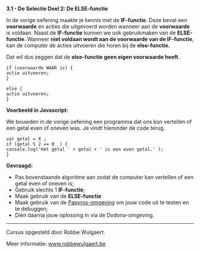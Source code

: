 **3.1 - De Selectie Deel 2: De ELSE-functie**

In de vorige oefening maakte je kennis met de **IF-functie**. Deze bevat een **voorwaarde** en acties die uitgevoerd worden wanneer aan de **voorwaarde** is voldaan. 
Naast de **IF-functie** kunnen we ook gebruikmaken van de **ELSE-functie**. Wanneer **niet voldaan wordt aan de voorwaarde van de IF-functie**, kan de computer
de acties uitvoeren die horen bij de **else-functie.**

Dat wil dus zeggen dat de **else-functie geen eigen voorwaarde heeft.** 



```
if (voorwaarde WAAR is) { 
actie uitvoeren;
}

else { 
actie uitvoeren;
}
```


**Voorbeeld in Javascript:**

We bouwden in de vorige oefening een programma dat ons kon vertellen of een getal even of oneven was. Je vindt hieronder de code terug.


```
var getal = X ;
if (getal % 2 == 0  ) { 
console.log('Het getal ' + getal + ' is een even getal.' );
}
```

**Gevraagd:**
* Pas bovenstaande algoritme aan zodat de computer kan vertellen of een getal even of oneven is;
* Gebruik slechts 1 **IF-functie**; 
* Maak gebruik van de **ELSE-functie**
* Maak gebruik van de [Papyros-omgeving](https://papyros.dodona.be/?locale=nl&language=JavaScript) om jouw code uit te testen en te debuggen;
* Dien daarna jouw oplossing in via de Dodona-omgeving. 


---
Cursus opgesteld door Robbe Wulgaert. 

Meer informatie: www.robbewulgaert.be
